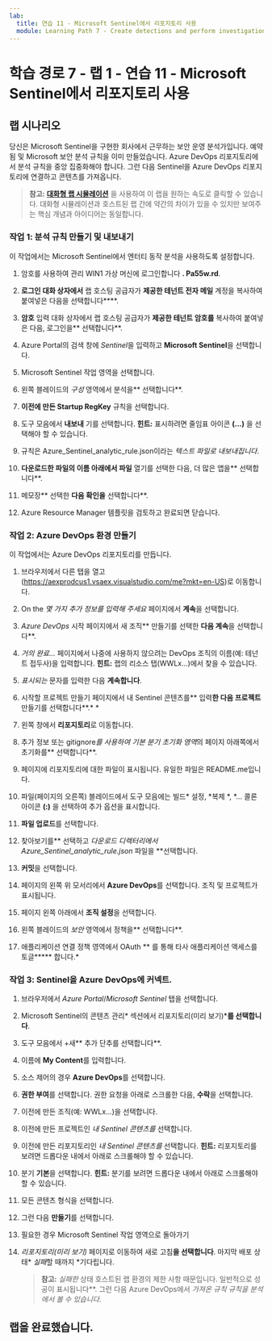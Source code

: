 ```yaml
---
lab:
  title: 연습 11 - Microsoft Sentinel에서 리포지토리 사용
  module: Learning Path 7 - Create detections and perform investigations using Microsoft Sentinel
---
```


# 학습 경로 7 - 랩 1 - 연습 11 - Microsoft Sentinel에서 리포지토리 사용

## 랩 시나리오

당신은 Microsoft Sentinel을 구현한 회사에서 근무하는 보안 운영 분석가입니다. 예약됨 및 Microsoft 보안 분석 규칙을 이미 만들었습니다.  Azure DevOps 리포지토리에서 분석 규칙을 중앙 집중화해야 합니다.  그런 다음 Sentinel을 Azure DevOps 리포지토리에 연결하고 콘텐츠를 가져옵니다. 

>**참고:** **[대화형 랩 시뮬레이션](https://mslabs.cloudguides.com/guides/SC-200%20Lab%20Simulation%20-%20Use%20repositories%20in%20Microsoft%20Sentinel)** 을 사용하여 이 랩을 원하는 속도로 클릭할 수 있습니다. 대화형 시뮬레이션과 호스트된 랩 간에 약간의 차이가 있을 수 있지만 보여주는 핵심 개념과 아이디어는 동일합니다. 


### 작업 1: 분석 규칙 만들기 및 내보내기

이 작업에서는 Microsoft Sentinel에서 엔터티 동작 분석을 사용하도록 설정합니다.

1. 암호를 사용하여 관리 WIN1 가상 머신에 로그인합니다 **. Pa55w.rd**.  

1. **로그인 대화 상자에서** 랩 호스팅 공급자가 **제공한 테넌트 전자 메일** 계정을 복사하여 붙여넣은 다음을 선택합니다****.

1. **암호** 입력 대화 상자에서 랩 호스팅 공급자가 **제공한 테넌트 암호를** 복사하여 붙여넣은 다음, 로그인을** 선택합니다**.

1. Azure Portal의 검색 창에 *Sentinel*을 입력하고 **Microsoft Sentinel**을 선택합니다.

1. Microsoft Sentinel 작업 영역을 선택합니다.

1. 왼쪽 블레이드의 *구성* 영역에서 분석을** 선택합니다**.

1. **이전에 만든 Startup RegKey** 규칙을 선택합니다.

1. 도구 모음에서 **내보내** 기를 선택합니다. **힌트:** 표시하려면 줄임표 아이콘 **(...)** 을 선택해야 할 수 있습니다.

1. 규칙은 Azure_Sentinel_analytic_rule.json이라는 *텍스트 파일로 내보내집니다*.

1. **다운로드한 파일의 이름 아래에서 파일** 열기를 선택한 다음, 더 많은 앱을** 선택합니다**.

1. 메모장** 선택한 **다음 확인을** 선택합니다**.

1. Azure Resource Manager 템플릿을 검토하고 완료되면 닫습니다.


### 작업 2: Azure DevOps 환경 만들기

이 작업에서는 Azure DevOps 리포지토리를 만듭니다.

1. 브라우저에서 다른 탭을 열고 (https://aexprodcus1.vsaex.visualstudio.com/me?mkt=en-US)로 이동합니다.

1. On the *몇 가지 추가 정보를 입력해 주세요* 페이지에서 **계속**을 선택합니다.

1. *Azure DevOps* 시작 페이지에서 새 조직** 만들기를 선택한 **다음 계속**을 선택합니다**.

1. *거의 완료...* 페이지에서 나중에 사용하지 않으려는 DevOps 조직의 이름(예: 테넌트 접두사)을 입력합니다. **힌트:** 랩의 리소스 탭(WWLx...)에서 찾을 수 있습니다.

1. *표시되는* 문자를 입력한 다음 **계속합니다**.

1. 시작할 프로젝트 만들기 페이지에서 내 Sentinel 콘텐츠를** 입력**한 다음 프로젝트** 만들기를 선택합니다**.* * 

1. 왼쪽 창에서 **리포지토리**로 이동합니다.

1. 추가 정보 또는 gitignore*를 사용하여 기본 분기 초기화 영역*의 페이지 아래쪽에서 초기화를** 선택합니다**.

1. 페이지에 리포지토리에 대한 파일이 표시됩니다.  유일한 파일은 README.me입니다.

1. 파일(페이지의 오른쪽) 블레이드에서 도구 모음에는 빌드* 설정, *복제 *, *... 콜론 아이콘 **(:)** 을 선택하여 추가 옵션을 표시합니다.

1. **파일 업로드**를 선택합니다.

1. 찾아보기를** 선택하고 **다운로드* 디렉터리에서 *Azure_Sentinel_analytic_rule.json** 파일을 **선택합니다.

1. **커밋**을 선택합니다.

1. 페이지의 왼쪽 위 모서리에서 **Azure DevOps**를 선택합니다.  조직 및 프로젝트가 표시됩니다.

1. 페이지 왼쪽 아래에서 **조직 설정**을 선택합니다.

1. 왼쪽 블레이드의 *보안* 영역에서 정책을** 선택합니다**.

1. 애플리케이션 연결 정책 영역에서 OAuth ** 를 통해 타사 애플리케이션 액세스를 토글***** 합니다.*


### 작업 3: Sentinel을 Azure DevOps에 커넥트.

1. 브라우저에서 *Azure Portal*/*Microsoft Sentinel* 탭을 선택합니다.

1. Microsoft Sentinel의 콘텐츠 관리* 섹션에서 리포지토리(미리 보기)***를 선택합니다**.

1. 도구 모음에서 +새** 추가 단추를 선택합니다**.

1. 이름에 **My Content**를 입력합니다.

1. 소스 제어의 경우 **Azure DevOps**를 선택합니다.

1. **권한 부여**를 선택합니다. 권한 요청을 아래로 스크롤한 다음, **수락**을 선택합니다.

1. 이전에 만든 조직(예: WWLx...)을 선택합니다.

1. 이전에 만든 프로젝트인 *내 Sentinel 콘텐츠를* 선택합니다.

1. 이전에 만든 리포지토리인 *내 Sentinel 콘텐츠를* 선택합니다. **힌트:** 리포지토리를 보려면 드롭다운 내에서 아래로 스크롤해야 할 수 있습니다.

1. 분기 **기본**을 선택합니다. **힌트:** 분기를 보려면 드롭다운 내에서 아래로 스크롤해야 할 수 있습니다.

1. 모든 콘텐츠 형식을 선택합니다.

1. 그런 다음 **만들기**를 선택합니다.

1. 필요한 경우 Microsoft Sentinel 작업 영역으로 돌아가기

1. *리포지토리(미리 보기)* 페이지로 이동하여 새로 고침**을 선택합니다**. 마지막 배포 상태* *실패*할 때까지 *기다립니다.  

    >**참고:** *실패한* 상태 호스트된 랩 환경의 제한 사항 때문입니다. 일반적으로 성공이 표시됩니다**. 그런 다음 Azure DevOps에서 *가져온 규칙 규칙을 *분석에서 볼 수 있습니다*.*


## 랩을 완료했습니다.
